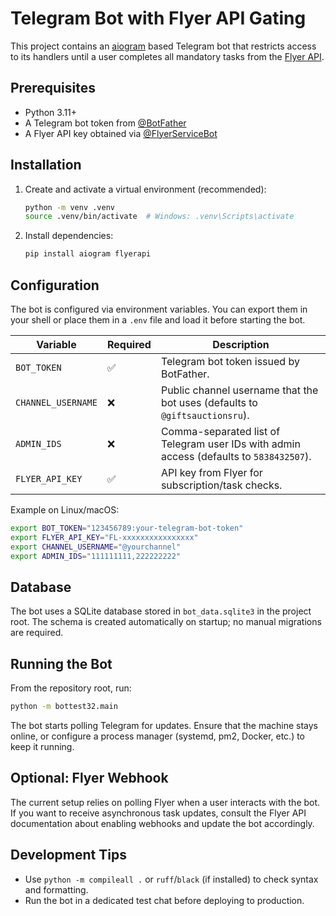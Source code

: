 # Telegram Bot with Flyer API Gating

This project contains an [aiogram](https://docs.aiogram.dev/) based Telegram bot that restricts access to its handlers until a user completes all mandatory tasks from the [Flyer API](https://flyerapi.app/).

## Prerequisites

- Python 3.11+
- A Telegram bot token from [@BotFather](https://t.me/BotFather)
- A Flyer API key obtained via [@FlyerServiceBot](https://t.me/FlyerServiceBot)

## Installation

1. Create and activate a virtual environment (recommended):

   ```bash
   python -m venv .venv
   source .venv/bin/activate  # Windows: .venv\Scripts\activate
   ```

2. Install dependencies:

   ```bash
   pip install aiogram flyerapi
   ```

## Configuration

The bot is configured via environment variables. You can export them in your shell or place them in a `.env` file and load it before starting the bot.

| Variable | Required | Description |
| --- | --- | --- |
| `BOT_TOKEN` | ✅ | Telegram bot token issued by BotFather. |
| `CHANNEL_USERNAME` | ❌ | Public channel username that the bot uses (defaults to `@giftsauctionsru`). |
| `ADMIN_IDS` | ❌ | Comma-separated list of Telegram user IDs with admin access (defaults to `5838432507`). |
| `FLYER_API_KEY` | ✅ | API key from Flyer for subscription/task checks. |

Example on Linux/macOS:

```bash
export BOT_TOKEN="123456789:your-telegram-bot-token"
export FLYER_API_KEY="FL-xxxxxxxxxxxxxxxx"
export CHANNEL_USERNAME="@yourchannel"
export ADMIN_IDS="111111111,222222222"
```

## Database

The bot uses a SQLite database stored in `bot_data.sqlite3` in the project root. The schema is created automatically on startup; no manual migrations are required.

## Running the Bot

From the repository root, run:

```bash
python -m bottest32.main
```

The bot starts polling Telegram for updates. Ensure that the machine stays online, or configure a process manager (systemd, pm2, Docker, etc.) to keep it running.

## Optional: Flyer Webhook

The current setup relies on polling Flyer when a user interacts with the bot. If you want to receive asynchronous task updates, consult the Flyer API documentation about enabling webhooks and update the bot accordingly.

## Development Tips

- Use `python -m compileall .` or `ruff`/`black` (if installed) to check syntax and formatting.
- Run the bot in a dedicated test chat before deploying to production.

